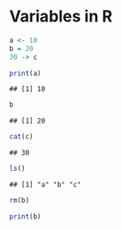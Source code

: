 Variables in R
================

``` r
a <- 10
b = 20
30 -> c

print(a)
```

    ## [1] 10

``` r
b
```

    ## [1] 20

``` r
cat(c)
```

    ## 30

``` r
ls()
```

    ## [1] "a" "b" "c"

``` r
rm(b)
```

``` r
print(b)
```
